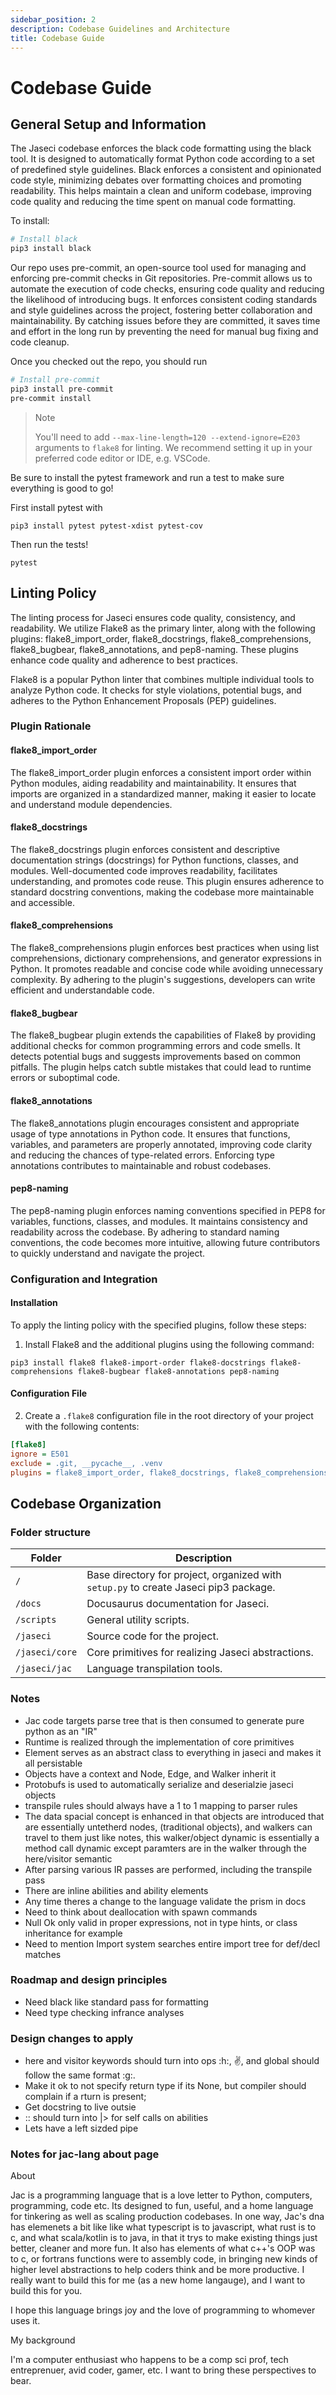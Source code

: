 ```yaml
---
sidebar_position: 2
description: Codebase Guidelines and Architecture
title: Codebase Guide
---
```


# Codebase Guide

## General Setup and Information

The Jaseci codebase enforces the black code formatting using the black tool. It is designed to automatically format Python code according to a set of predefined style guidelines. Black enforces a consistent and opinionated code style, minimizing debates over formatting choices and promoting readability. This helps maintain a clean and uniform codebase, improving code quality and reducing the time spent on manual code formatting.

To install:
```bash
# Install black
pip3 install black
```

Our repo uses pre-commit, an open-source tool used for managing and enforcing pre-commit checks in Git repositories. Pre-commit allows us to automate the execution of code checks, ensuring code quality and reducing the likelihood of introducing bugs. It enforces consistent coding standards and style guidelines across the project, fostering better collaboration and maintainability. By catching issues before they are committed, it saves time and effort in the long run by preventing the need for manual bug fixing and code cleanup.

Once you checked out the repo, you should run
```bash
# Install pre-commit
pip3 install pre-commit
pre-commit install
```

> Note
>
> You'll need to add `--max-line-length=120 --extend-ignore=E203` arguments to `flake8` for linting. We recommend setting it up in your preferred code editor or IDE, e.g. VSCode.

Be sure to install the pytest framework and run a test to make sure everything is good to go!

First install pytest with
```shell
pip3 install pytest pytest-xdist pytest-cov
```

Then run the tests!
```shell
pytest
```

## Linting Policy

The linting process for Jaseci ensures code quality, consistency, and readability. We utilize Flake8 as the primary linter, along with the following plugins: flake8_import_order, flake8_docstrings, flake8_comprehensions, flake8_bugbear, flake8_annotations, and pep8-naming. These plugins enhance code quality and adherence to best practices.

Flake8 is a popular Python linter that combines multiple individual tools to analyze Python code. It checks for style violations, potential bugs, and adheres to the Python Enhancement Proposals (PEP) guidelines.

### Plugin Rationale

#### flake8_import_order
The flake8_import_order plugin enforces a consistent import order within Python modules, aiding readability and maintainability. It ensures that imports are organized in a standardized manner, making it easier to locate and understand module dependencies.

#### flake8_docstrings
The flake8_docstrings plugin enforces consistent and descriptive documentation strings (docstrings) for Python functions, classes, and modules. Well-documented code improves readability, facilitates understanding, and promotes code reuse. This plugin ensures adherence to standard docstring conventions, making the codebase more maintainable and accessible.

#### flake8_comprehensions
The flake8_comprehensions plugin enforces best practices when using list comprehensions, dictionary comprehensions, and generator expressions in Python. It promotes readable and concise code while avoiding unnecessary complexity. By adhering to the plugin's suggestions, developers can write efficient and understandable code.

#### flake8_bugbear
The flake8_bugbear plugin extends the capabilities of Flake8 by providing additional checks for common programming errors and code smells. It detects potential bugs and suggests improvements based on common pitfalls. The plugin helps catch subtle mistakes that could lead to runtime errors or suboptimal code.

#### flake8_annotations
The flake8_annotations plugin encourages consistent and appropriate usage of type annotations in Python code. It ensures that functions, variables, and parameters are properly annotated, improving code clarity and reducing the chances of type-related errors. Enforcing type annotations contributes to maintainable and robust codebases.

#### pep8-naming
The pep8-naming plugin enforces naming conventions specified in PEP8 for variables, functions, classes, and modules. It maintains consistency and readability across the codebase. By adhering to standard naming conventions, the code becomes more intuitive, allowing future contributors to quickly understand and navigate the project.

### Configuration and Integration

#### Installation
To apply the linting policy with the specified plugins, follow these steps:

1. Install Flake8 and the additional plugins using the following command:
```shell
pip3 install flake8 flake8-import-order flake8-docstrings flake8-comprehensions flake8-bugbear flake8-annotations pep8-naming
```

#### Configuration File
2. Create a `.flake8` configuration file in the root directory of your project with the following contents:
```ini
[flake8]
ignore = E501
exclude = .git, __pycache__, .venv
plugins = flake8_import_order, flake8_docstrings, flake8_comprehensions, flake8_bugbear, flake8_annotations, pep8-naming
```

## Codebase Organization

### Folder structure
| Folder                   | Description                                     |
|--------------------------|-------------------------------------------------|
| `/`                      | Base directory for project, organized with `setup.py` to create Jaseci pip3 package. |
| `/docs`                  | Docusaurus documentation for Jaseci.            |
| `/scripts`               | General utility scripts.                        |
| `/jaseci`                | Source code for the project.                     |
| `/jaseci/core`           | Core primitives for realizing Jaseci abstractions. |
| `/jaseci/jac`            | Language transpilation tools.                   |


### Notes

- Jac code targets parse tree that is then consumed to generate pure python as an "IR"
- Runtime is realized through the implementation of core primitives
- Element serves as an abstract class to everything in jaseci and makes it all persistable
- Objects have a context and Node, Edge, and Walker inherit it
- Protobufs is used to automatically serialize and deserialzie jaseci objects
- transpile rules should always have a 1 to 1 mapping to parser rules
- The data spacial concept is enhanced in that objects are introduced that are essentially untetherd nodes, (traditional objects), and walkers can travel to them just like notes, this walker/object dynamic is essentially a method call dynamic except paramters are in the walker through the here/visitor semantic
- After parsing various IR passes are performed, including the transpile pass
- There are inline abilities and ability elements
- Any time theres a change to the language validate the prism in docs
- Need to think about deallocation with spawn commands
- Null Ok only valid in proper expressions, not in type hints, or class inheritance for example
- Need to mention Import system searches entire import tree for def/decl matches

### Roadmap and design principles

- Need black like standard pass for formatting
- Need type checking infrance analyses


### Design changes to apply

- here and visitor keywords should turn into ops :h:, :v:, and global should follow the same format :g:.
- Make it ok to not specify return type if its None, but compiler should complain if a rturn is present;
- Get docstring to live outsie
- :: should turn into |> for self calls on abilities
- Lets have a left sizded pipe

### Notes for jac-lang about page

About

Jac is a programming language that is a love letter to Python, computers, programming, code etc. Its designed to fun, useful, and a home language for tinkering as well as scaling production codebases. In one way, Jac's dna has elemenets a bit like like what typescript is to javascript, what rust is to c, and what scala/kotlin is to java, in that it trys to make existing things just better, cleaner and more fun. It also has elements of what c++'s OOP was to c, or fortrans functions were to assembly code, in bringing new kinds of higher level abstractions to help coders think and be more productive. I really want to build this for me (as a new home langauge), and I want to build this for you.

I hope this language brings joy and the love of programming to whomever uses it.

My background

I'm a computer enthusiast who happens to be a comp sci prof, tech entreprenuer, avid coder, gamer, etc. I want to bring these perspectives to bear.
